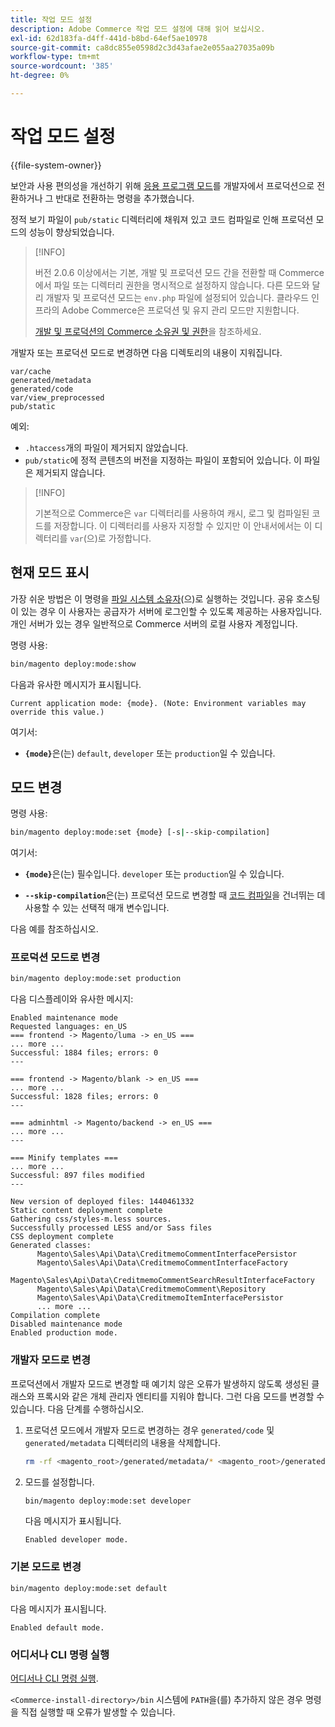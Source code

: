 ```yaml
---
title: 작업 모드 설정
description: Adobe Commerce 작업 모드 설정에 대해 읽어 보십시오.
exl-id: 62d183fa-d4ff-441d-b8bd-64ef5ae10978
source-git-commit: ca8dc855e0598d2c3d43afae2e055aa27035a09b
workflow-type: tm+mt
source-wordcount: '385'
ht-degree: 0%

---
```


# 작업 모드 설정

{{file-system-owner}}

보안과 사용 편의성을 개선하기 위해 [응용 프로그램 모드](../bootstrap/application-modes.md)를 개발자에서 프로덕션으로 전환하거나 그 반대로 전환하는 명령을 추가했습니다.

정적 보기 파일이 `pub/static` 디렉터리에 채워져 있고 코드 컴파일로 인해 프로덕션 모드의 성능이 향상되었습니다.

>[!INFO]
>
>버전 2.0.6 이상에서는 기본, 개발 및 프로덕션 모드 간을 전환할 때 Commerce에서 파일 또는 디렉터리 권한을 명시적으로 설정하지 않습니다. 다른 모드와 달리 개발자 및 프로덕션 모드는 `env.php` 파일에 설정되어 있습니다. 클라우드 인프라의 Adobe Commerce은 프로덕션 및 유지 관리 모드만 지원합니다.
>
>[개발 및 프로덕션의 Commerce 소유권 및 권한](../deployment/file-system-permissions.md)을 참조하세요.

개발자 또는 프로덕션 모드로 변경하면 다음 디렉토리의 내용이 지워집니다.

```
var/cache
generated/metadata
generated/code
var/view_preprocessed
pub/static
```

예외:

- `.htaccess`개의 파일이 제거되지 않았습니다.
- `pub/static`에 정적 콘텐츠의 버전을 지정하는 파일이 포함되어 있습니다. 이 파일은 제거되지 않습니다.

>[!INFO]
>
>기본적으로 Commerce은 `var` 디렉터리를 사용하여 캐시, 로그 및 컴파일된 코드를 저장합니다. 이 디렉터리를 사용자 지정할 수 있지만 이 안내서에서는 이 디렉터리를 `var`(으)로 가정합니다.

## 현재 모드 표시

가장 쉬운 방법은 이 명령을 [파일 시스템 소유자](../../installation/prerequisites/file-system/overview.md)(으)로 실행하는 것입니다. 공유 호스팅이 있는 경우 이 사용자는 공급자가 서버에 로그인할 수 있도록 제공하는 사용자입니다. 개인 서버가 있는 경우 일반적으로 Commerce 서버의 로컬 사용자 계정입니다.

명령 사용:

```bash
bin/magento deploy:mode:show
```

다음과 유사한 메시지가 표시됩니다.

```
Current application mode: {mode}. (Note: Environment variables may override this value.)
```

여기서:

- **`{mode}`**&#x200B;은(는) `default`, `developer` 또는 `production`일 수 있습니다.

## 모드 변경

명령 사용:

```bash
bin/magento deploy:mode:set {mode} [-s|--skip-compilation]
```

여기서:

- **`{mode}`**&#x200B;은(는) 필수입니다. `developer` 또는 `production`일 수 있습니다.

- **`--skip-compilation`**&#x200B;은(는) 프로덕션 모드로 변경할 때 [코드 컴파일](../cli/code-compiler.md)을 건너뛰는 데 사용할 수 있는 선택적 매개 변수입니다.

다음 예를 참조하십시오.

### 프로덕션 모드로 변경

```bash
bin/magento deploy:mode:set production
```

다음 디스플레이와 유사한 메시지:

```
Enabled maintenance mode
Requested languages: en_US
=== frontend -> Magento/luma -> en_US ===
... more ...
Successful: 1884 files; errors: 0
---

=== frontend -> Magento/blank -> en_US ===
... more ...
Successful: 1828 files; errors: 0
---

=== adminhtml -> Magento/backend -> en_US ===
... more ...
---

=== Minify templates ===
... more ...
Successful: 897 files modified
---

New version of deployed files: 1440461332
Static content deployment complete
Gathering css/styles-m.less sources.
Successfully processed LESS and/or Sass files
CSS deployment complete
Generated classes:
      Magento\Sales\Api\Data\CreditmemoCommentInterfacePersistor
      Magento\Sales\Api\Data\CreditmemoCommentInterfaceFactory
      Magento\Sales\Api\Data\CreditmemoCommentSearchResultInterfaceFactory
      Magento\Sales\Api\Data\CreditmemoComment\Repository
      Magento\Sales\Api\Data\CreditmemoItemInterfacePersistor
      ... more ...
Compilation complete
Disabled maintenance mode
Enabled production mode.
```

### 개발자 모드로 변경

프로덕션에서 개발자 모드로 변경할 때 예기치 않은 오류가 발생하지 않도록 생성된 클래스와 프록시와 같은 개체 관리자 엔티티를 지워야 합니다. 그런 다음 모드를 변경할 수 있습니다. 다음 단계를 수행하십시오.

1. 프로덕션 모드에서 개발자 모드로 변경하는 경우 `generated/code` 및 `generated/metadata` 디렉터리의 내용을 삭제합니다.

   ```bash
   rm -rf <magento_root>/generated/metadata/* <magento_root>/generated/code/*
   ```

1. 모드를 설정합니다.

   ```bash
   bin/magento deploy:mode:set developer
   ```

   다음 메시지가 표시됩니다.

   ```
   Enabled developer mode.
   ```

### 기본 모드로 변경

```bash
bin/magento deploy:mode:set default
```

다음 메시지가 표시됩니다.

```
Enabled default mode.
```

### 어디서나 CLI 명령 실행

[어디서나 CLI 명령 실행](../cli/config-cli.md#config-install-cli-first).

`<Commerce-install-directory>/bin` 시스템에 `PATH`을(를) 추가하지 않은 경우 명령을 직접 실행할 때 오류가 발생할 수 있습니다.
